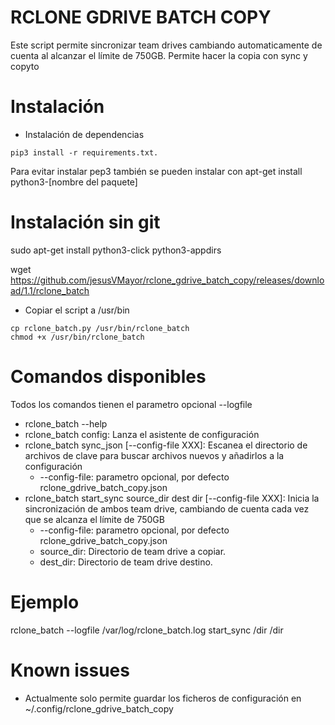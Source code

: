 # RCLONE GDRIVE BATCH COPY
Este script permite sincronizar team drives cambiando automaticamente de cuenta al alcanzar el límite de 750GB. Permite hacer la copia con sync y copyto
# Instalación
- Instalación de dependencias
```
pip3 install -r requirements.txt.
```
 Para evitar instalar pep3 también se pueden instalar con apt-get install python3-[nombre del paquete]
 


# Instalación sin git
sudo apt-get install python3-click python3-appdirs

wget https://github.com/jesusVMayor/rclone_gdrive_batch_copy/releases/download/1.1/rclone_batch


 - Copiar el script a /usr/bin 
 ```
cp rclone_batch.py /usr/bin/rclone_batch
chmod +x /usr/bin/rclone_batch
```


# Comandos disponibles
 Todos los comandos tienen el parametro opcional --logfile 
 
 - rclone_batch --help
 - rclone_batch config: Lanza el asistente de configuración
 - rclone_batch sync_json [--config-file XXX]: Escanea el directorio de archivos de clave para buscar archivos nuevos y añadirlos a la configuración
   - --config-file: parametro opcional, por defecto rclone_gdrive_batch_copy.json
 - rclone_batch start_sync source_dir dest dir [--config-file XXX]: Inicia la sincronización de ambos team drive, cambiando de cuenta cada vez que se alcanza el límite de 750GB 
   - --config-file: parametro opcional, por defecto rclone_gdrive_batch_copy.json
   - source_dir: Directorio de team drive a copiar.
   - dest_dir: Directorio de team drive destino.

# Ejemplo
rclone_batch --logfile /var/log/rclone_batch.log start_sync /dir /dir

# Known issues
- Actualmente solo permite guardar los ficheros de configuración en ~/.config/rclone_gdrive_batch_copy